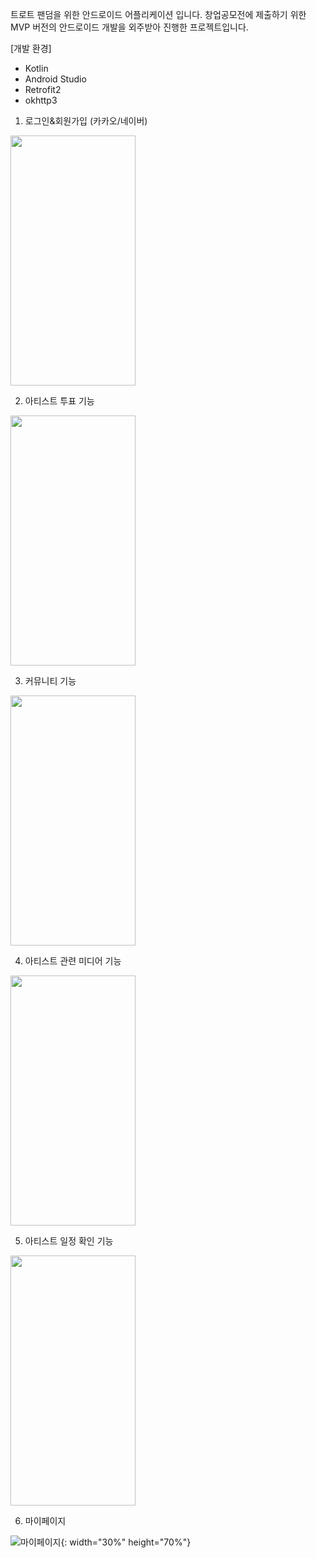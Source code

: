 트로트 팬덤을 위한 안드로이드 어플리케이션 입니다.
창업공모전에 제출하기 위한 MVP 버전의 안드로이드 개발을 외주받아 진행한 프로젝트입니다.

[개발 환경]
- Kotlin
- Android Studio
- Retrofit2
- okhttp3

1. 로그인&회원가입 (카카오/네이버)

<img src="https://github.com/user-attachments/assets/676864e3-dbe5-41a7-9c71-a376ed69f5b7" width="200" height="400" />


2. 아티스트 투표 기능

<img src="https://github.com/user-attachments/assets/1d5f7e50-bf44-422c-a60f-b35e36b58599" width="200" height="400" />


3. 커뮤니티 기능

<img src="https://github.com/user-attachments/assets/ff05ca7b-1423-47fc-b8f2-b8c4b31a143a" width="200" height="400" />

4. 아티스트 관련 미디어 기능

<img src="https://github.com/user-attachments/assets/cd8d7015-0b92-4673-bc52-6f0fcb1a1ae4" width="200" height="400" />

5. 아티스트 일정 확인 기능

<img src="https://github.com/user-attachments/assets/9bcfc594-04cb-48a7-9e02-63055abe74fd" width="200" height="400" />



6. 마이페이지

![마이페이지](https://github.com/user-attachments/assets/02c554d0-eff5-458b-868f-8654a3fee3bb){: width="30%" height="70%"}


